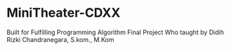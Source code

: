 # MiniTheater-CDXX
Built for Fulfilling Programming Algorithm Final Project
Who taught by Didih Rizki Chandranegara, S.kom., M.Kom
